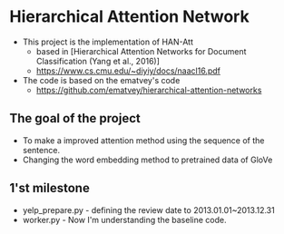 # Hierarchical Attention Network
* This project is the implementation of HAN-Att
  * based in [Hierarchical Attention Networks for Document Classification (Yang et al., 2016)]
  * https://www.cs.cmu.edu/~diyiy/docs/naacl16.pdf
* The code is based on the ematvey's code
  * https://github.com/ematvey/hierarchical-attention-networks

## The goal of the project
* To make a improved attention method using the sequence of the sentence.
* Changing the word embedding method to pretrained data of GloVe

## 1'st milestone
* yelp_prepare.py - defining the review date to 2013.01.01~2013.12.31
* worker.py - Now I'm understanding the baseline code.

